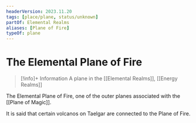 ```yaml
---
headerVersion: 2023.11.20
tags: [place/plane, status/unknown]
partOf: Elemental Realms
aliases: [Plane of Fire]
typeOf: plane
---
```

# The Elemental Plane of Fire
>[!info]+ Information
> A plane in the [[Elemental Realms]], [[Energy Realms]]

The Elemental Plane of Fire, one of the outer planes associated with the [[Plane of Magic]].

It is said that certain volcanos on Taelgar are connected to the Plane of Fire.



